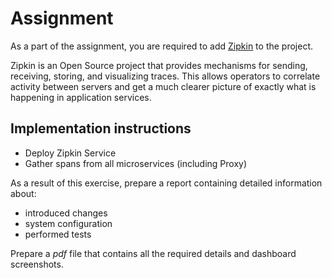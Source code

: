 # Assignment

As a part of the assignment, you are required to add [Zipkin][1] to the project.

Zipkin is an Open Source project that provides mechanisms for sending,
receiving, storing, and visualizing traces. This allows operators to correlate
activity between servers and get a much clearer picture of exactly what is
happening in application services.

## Implementation instructions

- Deploy Zipkin Service
- Gather spans from all microservices (including Proxy)

As a result of this exercise, prepare a report containing detailed information
about:

- introduced changes
- system configuration
- performed tests

Prepare a *pdf* file that contains all the required details and dashboard
screenshots.

[1]: https://zipkin.io/
